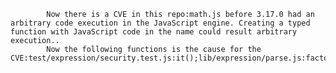 
            Now there is a CVE in this repo:math.js before 3.17.0 had an arbitrary code execution in the JavaScript engine. Creating a typed function with JavaScript code in the name could result arbitrary execution..
            Now the following functions is the cause for the CVE:test/expression/security.test.js:it();lib/expression/parse.js:factory();lib/expression/parse.js:factory();lib/expression/parse.js:parseAssignment();lib/expression/parse.js:parseAssignment();
            